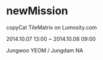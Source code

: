 newMission
==========
copyCat TileMatrix on Lumosity.com

2014.10.07 13:00 ~ 2014.10.08 09:00

Jungwoo YEOM / Jungdam NA
